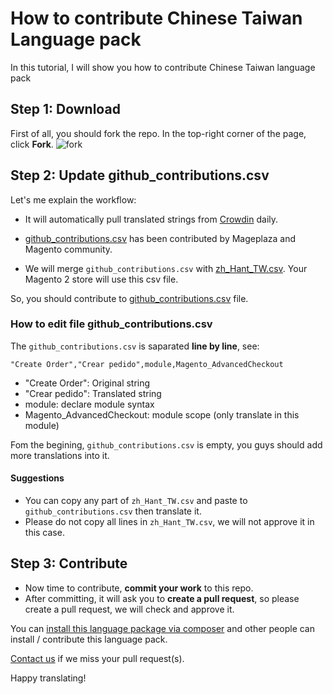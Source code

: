 # How to contribute Chinese Taiwan Language pack

In this tutorial, I will show you how to contribute Chinese Taiwan language pack

## Step 1: Download 

First of all, you should fork the repo. In the top-right corner of the page, click **Fork**.
![fork](https://help.github.com/assets/images/help/repository/fork_button.jpg)


## Step 2: Update github_contributions.csv

Let's me explain the workflow:

- It will automatically pull translated strings from [Crowdin](https://crowdin.com/project/magento-2) daily.

- [github_contributions.csv](https://github.com/mageplaza/magento-2-chinese-taiwan-language-pack/blob/master/github_contributions.csv) has been contributed by Mageplaza and Magento community.

- We will merge `github_contributions.csv` with [zh_Hant_TW.csv](https://github.com/mageplaza/magento-2-chinese-taiwan-language-pack/blob/master/zh_Hant_TW.csv). Your Magento 2 store will use this csv file.

So, you should contribute to [github_contributions.csv](https://github.com/mageplaza/magento-2-chinese-taiwan-language-pack/blob/master/github_contributions.csv) file.

### How to edit file github_contributions.csv

The `github_contributions.csv` is saparated **line by line**, see:

```
"Create Order","Crear pedido",module,Magento_AdvancedCheckout
```

- "Create Order": Original string
- "Crear pedido": Translated string
- module: declare module syntax
- Magento_AdvancedCheckout: module scope (only translate in this module)


Fom the begining, `github_contributions.csv` is empty, you guys should add more translations into it.

#### Suggestions
- You can copy any part of `zh_Hant_TW.csv` and paste to `github_contributions.csv` then translate it.
- Please do not copy all lines in `zh_Hant_TW.csv`, we will not approve it in this case.

## Step 3: Contribute

- Now time to contribute, **commit your work** to this repo.
- After committing, it will ask you to **create a pull request**, so please create a pull request, we will check and approve it.


You can [install this language package via composer](https://github.com/mageplaza/magento-2-chinese-taiwan-language-pack#-method-1-composer-method-recommend) and other people can install / contribute this language pack.

[Contact us](https://www.mageplaza.com/contact.html) if we miss your pull request(s).

Happy translating!


